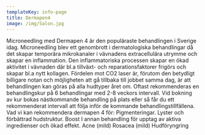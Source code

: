 ```yaml
---
templateKey: info-page
title: Dermapen4
image: /img/Salon.jpg
---
```


Microneedling med Dermapen 4 är den populäraste behandlingen i Sverige idag. Microneedling blev ett genombrott i dermatologiska behandlingar då det skapar temporära mikrokanaler i vävnadens extracellulära utrymme och skapar en inflammation. Den inflammatoriska processen skapar en ökad aktivitet i vävnaden där bl.a tillväxt- och reparationsfaktorer frigörs och skapar bl.a nytt kollagen. Fördelen mot CO2 laser är, förutom den betydligt billigare notan och möjligheten att gå tillbaka till jobbet samma dag, är att behandlingen kan göras på alla hudtyper året om. Oftast rekommenderas en behandlingskur på 6 behandlingar med 2-8 veckors intervall. Vid bokning av kur bokas nästkommande behandling på plats eller så får du ett rekommenderat intervall att följa inför de kommande behandlingstillfällena. Vad vi kan rekommendera dermapen 4 för: Pigmenteringar. Lyster och förbättrad hudstruktur. Boost I annan behandling för upptag av aktiva ingredienser och ökad effekt. Acne (mild) Rosacea (mild) Hudföryngring